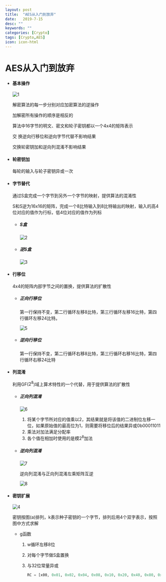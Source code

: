 ```yaml
---
layout: post
title:  "AES从入门到放弃"
date:   2019-7-15
desc: ""
keywords: ""
categories: [Crypto]
tags: [Crypto,AES]
icon: icon-html
---
```


# AES从入门到放弃

* #### 基本操作

  ![1](https://raw.githubusercontent.com/AiDaiP/images/master/AES/1.png)

  解密算法的每一步分别对应加密算法的逆操作

  加解密所有操作的顺序是相反的

  算法中16字节的明文、密文和轮子密钥都以一个4x4的矩阵表示 

  交 换逆向行移位和逆向字节代替不影响结果

  交换轮密钥加和逆向列混淆不影响结果 

* #### 轮密钥加

  每轮的输入与轮子密钥异或一次

* #### 字节替代

  通过S盒完成一个字节到另外一个字节的映射，提供算法的混淆性

  S和S逆为16x16的矩阵，完成一个8比特输入到8比特输出的映射，输入的高4位对应的值作为行标，低4位对应的值作为列标 

  * ##### S盒

    ![2](https://raw.githubusercontent.com/AiDaiP/images/master/AES/2.png)

  * ##### 逆S盒

    ![3](https://raw.githubusercontent.com/AiDaiP/images/master/AES/3.png)

    

* #### 行移位

  4x4的矩阵内部字节之间的置换，提供算法的扩散性

  * ##### 正向行移位

    第一行保持不变，第二行循环左移8比特，第三行循环左移16比特，第四行循环左移24比特。 

    ![5](https://raw.githubusercontent.com/AiDaiP/images/master/AES/5.png)

  * ##### 逆向行移位

    第一行保持不变，第二行循环右移8比特，第三行循环右移16比特，第四行循环右移24比特

* #### 列混淆

  利用GF($2^8$)域上算术特性的一个代替，用于提供算法的扩散性

  * ##### 正向列混淆

    ![6](https://raw.githubusercontent.com/AiDaiP/images/master/AES/6.png)

    1. 将某个字节所对应的值乘以2，其结果就是将该值的二进制位左移一位，如果原始值的最高位为1，则需要将移位后的结果异或0b00011011
    2.  乘法对加法满足分配率
    3. 各个值在相加时使用的是模$2^8$加法

  * ##### 逆向列混淆

    ![7](https://raw.githubusercontent.com/AiDaiP/images/master/AES/7.png)

    逆向列混淆与正向列混淆左乘矩阵互逆

    ![8](https://raw.githubusercontent.com/AiDaiP/images/master/AES/8.png)

    

    

* #### 密钥扩展

  ![4](https://raw.githubusercontent.com/AiDaiP/images/master/AES/4.png)

  密钥按图(a)排列，k表示种子密钥的一个字节，排列后用4个双字表示，按照图中方式求解

  * g函数

    1. w循环左移8位

    2. 对每个字节做S盒置换

    3. 与32位常量异或

       ```python
       RC = [x00, 0x01, 0x02, 0x04, 0x08, 0x10, 0x20, 0x40, 0x80, 0x1B, 0x36]
       ```

  